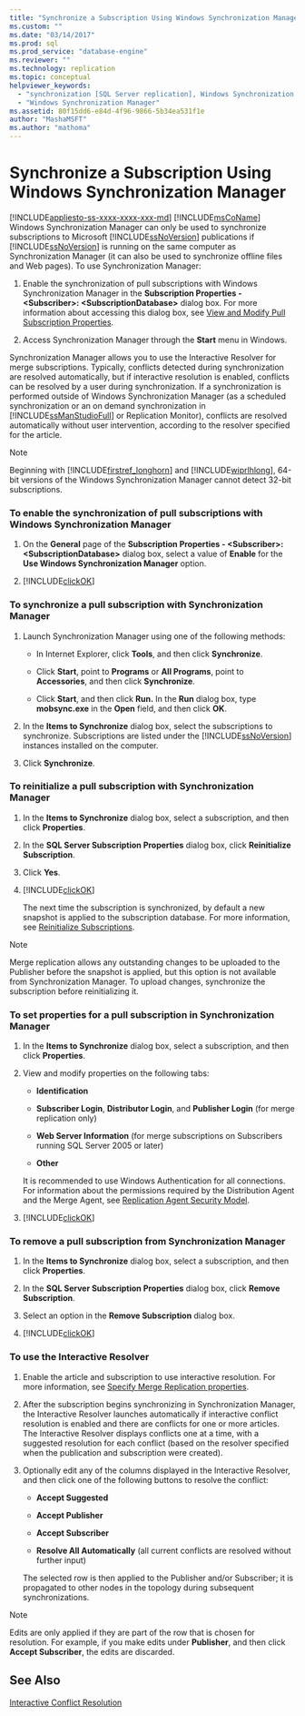 ```yaml
---
title: "Synchronize a Subscription Using Windows Synchronization Manager | Microsoft Docs"
ms.custom: ""
ms.date: "03/14/2017"
ms.prod: sql
ms.prod_service: "database-engine"
ms.reviewer: ""
ms.technology: replication
ms.topic: conceptual
helpviewer_keywords: 
  - "synchronization [SQL Server replication], Windows Synchronization Manager"
  - "Windows Synchronization Manager"
ms.assetid: 80f15dd6-e84d-4f96-9866-5b34ea531f1e
author: "MashaMSFT"
ms.author: "mathoma"
---
```

# Synchronize a Subscription Using Windows Synchronization Manager
[!INCLUDE[appliesto-ss-xxxx-xxxx-xxx-md](../../includes/appliesto-ss-xxxx-xxxx-xxx-md.md)]
  [!INCLUDE[msCoName](../../includes/msconame-md.md)] Windows Synchronization Manager can only be used to synchronize subscriptions to Microsoft [!INCLUDE[ssNoVersion](../../includes/ssnoversion-md.md)] publications if [!INCLUDE[ssNoVersion](../../includes/ssnoversion-md.md)] is running on the same computer as Synchronization Manager (it can also be used to synchronize offline files and Web pages). To use Synchronization Manager:  
  
1.  Enable the synchronization of pull subscriptions with Windows Synchronization Manager in the **Subscription Properties - \<Subscriber>: \<SubscriptionDatabase>** dialog box. For more information about accessing this dialog box, see [View and Modify Pull Subscription Properties](../../relational-databases/replication/view-and-modify-pull-subscription-properties.md).  
  
2.  Access Synchronization Manager through the **Start** menu in Windows.  
  
 Synchronization Manager allows you to use the Interactive Resolver for merge subscriptions. Typically, conflicts detected during synchronization are resolved automatically, but if interactive resolution is enabled, conflicts can be resolved by a user during synchronization. If a synchronization is performed outside of Windows Synchronization Manager (as a scheduled synchronization or an on demand synchronization in [!INCLUDE[ssManStudioFull](../../includes/ssmanstudiofull-md.md)] or Replication Monitor), conflicts are resolved automatically without user intervention, according to the resolver specified for the article.  
  
> [!NOTE]  
>  Beginning with [!INCLUDE[firstref_longhorn](../../includes/firstref-longhorn-md.md)] and [!INCLUDE[wiprlhlong](../../includes/wiprlhlong-md.md)], 64-bit versions of the Windows Synchronization Manager cannot detect 32-bit subscriptions.  
  
### To enable the synchronization of pull subscriptions with Windows Synchronization Manager  
  
1.  On the **General** page of the **Subscription Properties - \<Subscriber>: \<SubscriptionDatabase>** dialog box, select a value of **Enable** for the **Use Windows Synchronization Manager** option.  
  
2.  [!INCLUDE[clickOK](../../includes/clickok-md.md)]  
  
### To synchronize a pull subscription with Synchronization Manager  
  
1.  Launch Synchronization Manager using one of the following methods:  
  
    -   In Internet Explorer, click **Tools**, and then click **Synchronize**.  
  
    -   Click **Start**, point to **Programs** or **All Programs**, point to **Accessories**, and then click **Synchronize**.  
  
    -   Click **Start**, and then click **Run.** In the **Run** dialog box, type **mobsync.exe** in the **Open** field, and then click **OK**.  
  
2.  In the **Items to Synchronize** dialog box, select the subscriptions to synchronize. Subscriptions are listed under the [!INCLUDE[ssNoVersion](../../includes/ssnoversion-md.md)] instances installed on the computer.  
  
3.  Click **Synchronize**.  
  
### To reinitialize a pull subscription with Synchronization Manager  
  
1.  In the **Items to Synchronize** dialog box, select a subscription, and then click **Properties**.  
  
2.  In the **SQL Server Subscription Properties** dialog box, click **Reinitialize Subscription**.  
  
3.  Click **Yes**.  
  
4.  [!INCLUDE[clickOK](../../includes/clickok-md.md)]  
  
     The next time the subscription is synchronized, by default a new snapshot is applied to the subscription database. For more information, see [Reinitialize Subscriptions](../../relational-databases/replication/reinitialize-subscriptions.md).  
  
> [!NOTE]  
>  Merge replication allows any outstanding changes to be uploaded to the Publisher before the snapshot is applied, but this option is not available from Synchronization Manager. To upload changes, synchronize the subscription before reinitializing it.  
  
### To set properties for a pull subscription in Synchronization Manager  
  
1.  In the **Items to Synchronize** dialog box, select a subscription, and then click **Properties**.  
  
2.  View and modify properties on the following tabs:  
  
    -   **Identification**  
  
    -   **Subscriber Login**, **Distributor Login**, and **Publisher Login** (for merge replication only)  
  
    -   **Web Server Information** (for merge subscriptions on Subscribers running SQL Server 2005 or later)  
  
    -   **Other**  
  
     It is recommended to use Windows Authentication for all connections. For information about the permissions required by the Distribution Agent and the Merge Agent, see [Replication Agent Security Model](../../relational-databases/replication/security/replication-agent-security-model.md).  
  
3.  [!INCLUDE[clickOK](../../includes/clickok-md.md)]  
  
### To remove a pull subscription from Synchronization Manager  
  
1.  In the **Items to Synchronize** dialog box, select a subscription, and then click **Properties**.  
  
2.  In the **SQL Server Subscription Properties** dialog box, click **Remove Subscription**.  
  
3.  Select an option in the **Remove Subscription** dialog box.  
  
4.  [!INCLUDE[clickOK](../../includes/clickok-md.md)]  
  
### To use the Interactive Resolver  
  
1.  Enable the article and subscription to use interactive resolution. For more information, see [Specify Merge Replication properties](../../relational-databases/replication/merge/specify-merge-replication-properties.md).  
  
2.  After the subscription begins synchronizing in Synchronization Manager, the Interactive Resolver launches automatically if interactive conflict resolution is enabled and there are conflicts for one or more articles. The Interactive Resolver displays conflicts one at a time, with a suggested resolution for each conflict (based on the resolver specified when the publication and subscription were created).  
  
3.  Optionally edit any of the columns displayed in the Interactive Resolver, and then click one of the following buttons to resolve the conflict:  
  
    -   **Accept Suggested**  
  
    -   **Accept Publisher**  
  
    -   **Accept Subscriber**  
  
    -   **Resolve All Automatically** (all current conflicts are resolved without further input)  
  
     The selected row is then applied to the Publisher and/or Subscriber; it is propagated to other nodes in the topology during subsequent synchronizations.  
  
> [!NOTE]  
>  Edits are only applied if they are part of the row that is chosen for resolution. For example, if you make edits under **Publisher**, and then click **Accept Subscriber**, the edits are discarded.  
  
## See Also  
 [Interactive Conflict Resolution](../../relational-databases/replication/merge/advanced-merge-replication-conflict-interactive-resolution.md)  
  
  
